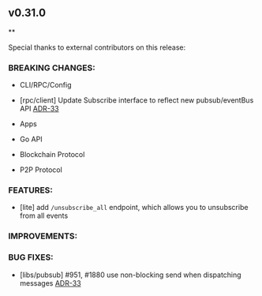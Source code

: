 ## v0.31.0

**

Special thanks to external contributors on this release:

### BREAKING CHANGES:

* CLI/RPC/Config
- [rpc/client] Update Subscribe interface to reflect new pubsub/eventBus API [ADR-33](https://github.com/tendermint/tendermint/blob/develop/docs/architecture/adr-033-pubsub.md)

* Apps

* Go API

* Blockchain Protocol

* P2P Protocol

### FEATURES:
- [lite] add `/unsubscribe_all` endpoint, which allows you to unsubscribe from all events

### IMPROVEMENTS:

### BUG FIXES:
- [libs/pubsub] \#951, \#1880 use non-blocking send when dispatching messages [ADR-33](https://github.com/tendermint/tendermint/blob/develop/docs/architecture/adr-033-pubsub.md)
